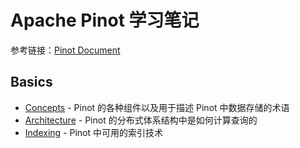 # Apache Pinot 学习笔记

参考链接：[Pinot Document](https://docs.pinot.apache.org/)

## Basics
- [Concepts](https://github.com/dquaner/apache-pinot/blob/main/basics/Concepts.md) - Pinot 的各种组件以及用于描述 Pinot 中数据存储的术语
- [Architecture](https://github.com/dquaner/apache-pinot/blob/main/basics/Architecture.md) - Pinot 的分布式体系结构中是如何计算查询的
- [Indexing](https://github.com/dquaner/apache-pinot/blob/main/basics/Indexing.md) - Pinot 中可用的索引技术
